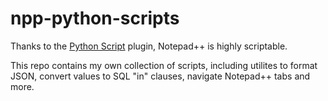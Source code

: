 # npp-python-scripts

Thanks to the [Python Script](http://npppythonscript.sourceforge.net/) plugin, Notepad++ is
highly scriptable.

This repo contains my own collection of scripts, including utilites to format JSON, convert values
to SQL "in" clauses, navigate Notepad++ tabs and more.
